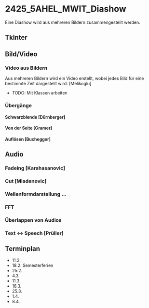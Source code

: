 # 2425_5AHEL_MWIT_Diashow
Eine Diashow wird aus mehreren Bildern zusammengestellt werden. 

## TkInter


## Bild/Video
### Video aus Bildern 
Aus mehreren Bildern wird ein Video erstellt, wobei jedes Bild für eine bestimmte Zeit dargestellt wird.
[Melikoglu]
- TODO: Mit Klassen arbeiten

### Übergänge

#### Schwarzblende [Dürnberger]
#### Von der Seite [Gramer]
#### Auflösen [Buchegger]


## Audio

### Fadeing [Karahasanovic]
### Cut [Mladenovic]
### Wellenformdarstellung ...
### FFT
### Überlappen von Audios
### Text <-> Speech [Prüller]


## Terminplan

* 11.2.
* 18.2. Semesterferien
* 25.2.
* 4.3.
* 11.3.
* 18.3.
* 25.3.
* 1.4.
* 8.4.
